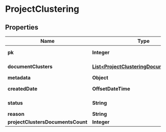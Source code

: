 

# ProjectClustering


## Properties

Name | Type | Description | Notes
------------ | ------------- | ------------- | -------------
**pk** | **Integer** |  |  [optional] [readonly]
**documentClusters** | [**List&lt;ProjectClusteringDocumentClusters&gt;**](ProjectClusteringDocumentClusters.md) |  |  [optional] [readonly]
**metadata** | **Object** |  |  [optional]
**createdDate** | **OffsetDateTime** |  |  [optional] [readonly]
**status** | **String** |  |  [optional] [readonly]
**reason** | **String** |  |  [optional]
**projectClustersDocumentsCount** | **Integer** |  | 



